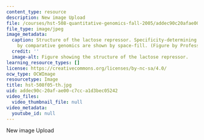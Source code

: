 ```yaml
---
content_type: resource
description: New image Upload
file: /courses/hst-508-quantitative-genomics-fall-2005/addec90c20afae00c7cca1d3bec05242_hst-508f05-th.jpg
file_type: image/jpeg
image_metadata:
  caption: Structure of the lactose repressor. Specificity-determining residues identified
    by comparative genomics are shown by space-fill. (Figure by Professor Leonid Mirny.)
  credit: ''
  image-alt: Figure showing the structure of the lactose repressor.
learning_resource_types: []
license: https://creativecommons.org/licenses/by-nc-sa/4.0/
ocw_type: OCWImage
resourcetype: Image
title: hst-508f05-th.jpg
uid: addec90c-20af-ae00-c7cc-a1d3bec05242
video_files:
  video_thumbnail_file: null
video_metadata:
  youtube_id: null
---
```

New image Upload